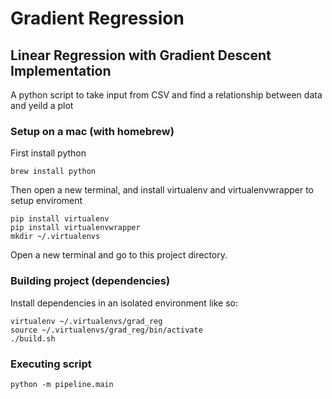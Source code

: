 # Gradient Regression

## Linear Regression with Gradient Descent Implementation

A python script to take input from CSV and find a relationship between data and yeild a plot

### Setup on a mac (with homebrew)
First install python
```
brew install python
```

Then open a new terminal, and install virtualenv and virtualenvwrapper to setup enviroment 
```
pip install virtualenv
pip install virtualenvwrapper
mkdir ~/.virtualenvs
```

Open a new terminal and go to this project directory.

### Building project (dependencies)
Install dependencies in an isolated environment like so:
```
virtualenv ~/.virtualenvs/grad_reg
source ~/.virtualenvs/grad_reg/bin/activate
./build.sh
```

### Executing script
```
python -m pipeline.main
```
